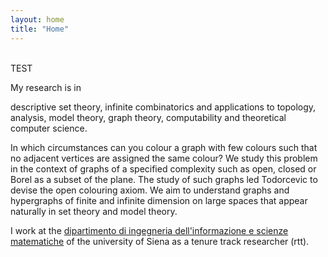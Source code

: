 ```yaml
---
layout: home
title: "Home"
---
```



<br>
TEST 

My research is in
<!--areas are field is mathematical logic, in particular set theory, large cardinals, -->
descriptive set theory, infinite combinatorics and applications to topology, analysis, model theory, graph theory, computability and theoretical computer science.

<!--I work on the EPSRC project ''Graphs on generalised Baire spaces'' with <a href="https://people.maths.bris.ac.uk/~mapdw/">Prof. Philip Welch</a> at the University of Bristol.-->
<!--The project aims to understand the structure of large graphs that satisfy topological conditions.-->
In which circumstances can you colour a graph with few colours such that no adjacent vertices are assigned the same colour?
We study this problem in the context of graphs of a specified complexity such as open, closed or Borel as a subset of the plane.
The study of such graphs led Todorcevic to devise the open colouring axiom.
We aim to understand graphs and hypergraphs of finite and infinite dimension on large spaces that appear naturally in set theory and model theory.

I work at the <a href="https://www.diism.unisi.it/it">dipartimento di ingegneria dell'informazione e scienze matematiche</a> of the university of Siena as a tenure track researcher (rtt).

<!--I previously worked at the School of Mathematics at the Universty of Bristol and currently I am a Research Fellow at the School of Computer Science at the University of Auckland.
Here are my <a href="/files/research.pdf">research</a> and <a href="/files/teaching.pdf">teaching</a> statements.
-->

<!--This belong to a field with exciting connections with infinite combinatorics and large cardinals and applications to descriptive set theory and classification problems.-->
